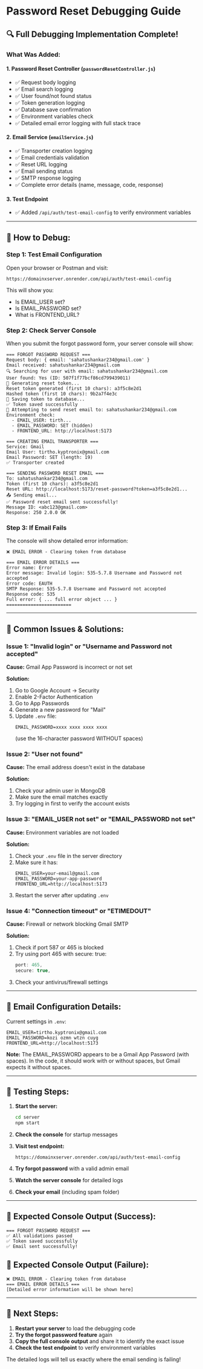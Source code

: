 # Password Reset Debugging Guide

## 🔍 Full Debugging Implementation Complete!

### What Was Added:

#### 1. **Password Reset Controller** (`passwordResetController.js`)

- ✅ Request body logging
- ✅ Email search logging
- ✅ User found/not found status
- ✅ Token generation logging
- ✅ Database save confirmation
- ✅ Environment variables check
- ✅ Detailed email error logging with full stack trace

#### 2. **Email Service** (`emailService.js`)

- ✅ Transporter creation logging
- ✅ Email credentials validation
- ✅ Reset URL logging
- ✅ Email sending status
- ✅ SMTP response logging
- ✅ Complete error details (name, message, code, response)

#### 3. **Test Endpoint**

- ✅ Added `/api/auth/test-email-config` to verify environment variables

---

## 🚀 How to Debug:

### Step 1: Test Email Configuration

Open your browser or Postman and visit:

```
https://domainxserver.onrender.com/api/auth/test-email-config
```

This will show you:

- Is EMAIL_USER set?
- Is EMAIL_PASSWORD set?
- What is FRONTEND_URL?

### Step 2: Check Server Console

When you submit the forgot password form, your server console will show:

```
=== FORGOT PASSWORD REQUEST ===
Request body: { email: 'sahatushankar234@gmail.com' }
Email received: sahatushankar234@gmail.com
🔍 Searching for user with email: sahatushankar234@gmail.com
User found: Yes (ID: 507f1f77bcf86cd799439011)
🔐 Generating reset token...
Reset token generated (first 10 chars): a3f5c8e2d1
Hashed token (first 10 chars): 9b2a7f4e3c
💾 Saving token to database...
✅ Token saved successfully
📧 Attempting to send reset email to: sahatushankar234@gmail.com
Environment check:
  - EMAIL_USER: tirth...
  - EMAIL_PASSWORD: SET (hidden)
  - FRONTEND_URL: http://localhost:5173

=== CREATING EMAIL TRANSPORTER ===
Service: Gmail
Email User: tirtho.kyptronix@gmail.com
Email Password: SET (length: 19)
✅ Transporter created

=== SENDING PASSWORD RESET EMAIL ===
To: sahatushankar234@gmail.com
Token (first 10 chars): a3f5c8e2d1
Reset URL: http://localhost:5173/reset-password?token=a3f5c8e2d1...
📤 Sending email...
✅ Password reset email sent successfully!
Message ID: <abc123@gmail.com>
Response: 250 2.0.0 OK
```

### Step 3: If Email Fails

The console will show detailed error information:

```
❌ EMAIL ERROR - Clearing token from database

=== EMAIL ERROR DETAILS ===
Error name: Error
Error message: Invalid login: 535-5.7.8 Username and Password not accepted
Error code: EAUTH
SMTP Response: 535-5.7.8 Username and Password not accepted
Response code: 535
Full error: { ... full error object ... }
========================
```

---

## 🔧 Common Issues & Solutions:

### Issue 1: "Invalid login" or "Username and Password not accepted"

**Cause:** Gmail App Password is incorrect or not set

**Solution:**

1. Go to Google Account → Security
2. Enable 2-Factor Authentication
3. Go to App Passwords
4. Generate a new password for "Mail"
5. Update `.env` file:
   ```
   EMAIL_PASSWORD=xxxx xxxx xxxx xxxx
   ```
   (use the 16-character password WITHOUT spaces)

### Issue 2: "User not found"

**Cause:** The email address doesn't exist in the database

**Solution:**

1. Check your admin user in MongoDB
2. Make sure the email matches exactly
3. Try logging in first to verify the account exists

### Issue 3: "EMAIL_USER not set" or "EMAIL_PASSWORD not set"

**Cause:** Environment variables are not loaded

**Solution:**

1. Check your `.env` file in the server directory
2. Make sure it has:
   ```
   EMAIL_USER=your-email@gmail.com
   EMAIL_PASSWORD=your-app-password
   FRONTEND_URL=http://localhost:5173
   ```
3. Restart the server after updating `.env`

### Issue 4: "Connection timeout" or "ETIMEDOUT"

**Cause:** Firewall or network blocking Gmail SMTP

**Solution:**

1. Check if port 587 or 465 is blocked
2. Try using port 465 with secure: true:
   ```javascript
   port: 465,
   secure: true,
   ```
3. Check your antivirus/firewall settings

---

## 📧 Email Configuration Details:

Current settings in `.env`:

```env
EMAIL_USER=tirtho.kyptronix@gmail.com
EMAIL_PASSWORD=kozi ozmn wtzn cuyg
FRONTEND_URL=http://localhost:5173
```

**Note:** The EMAIL_PASSWORD appears to be a Gmail App Password (with spaces).
In the code, it should work with or without spaces, but Gmail expects it without spaces.

---

## 🧪 Testing Steps:

1. **Start the server:**

   ```bash
   cd server
   npm start
   ```

2. **Check the console** for startup messages

3. **Visit test endpoint:**

   ```
   https://domainxserver.onrender.com/api/auth/test-email-config
   ```

4. **Try forgot password** with a valid admin email

5. **Watch the server console** for detailed logs

6. **Check your email** (including spam folder)

---

## 📝 Expected Console Output (Success):

```
=== FORGOT PASSWORD REQUEST ===
✅ All validations passed
✅ Token saved successfully
✅ Email sent successfully!
```

## 📝 Expected Console Output (Failure):

```
❌ EMAIL ERROR - Clearing token from database
=== EMAIL ERROR DETAILS ===
[Detailed error information will be shown here]
```

---

## 🎯 Next Steps:

1. **Restart your server** to load the debugging code
2. **Try the forgot password feature** again
3. **Copy the full console output** and share it to identify the exact issue
4. **Check the test endpoint** to verify environment variables

The detailed logs will tell us exactly where the email sending is failing!
